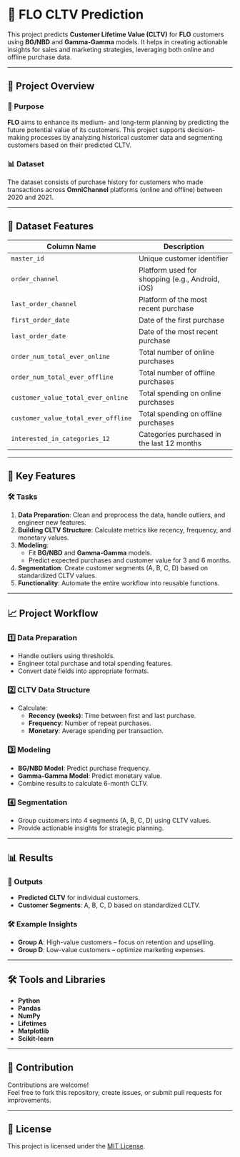 # 🌟 FLO CLTV Prediction

This project predicts **Customer Lifetime Value (CLTV)** for **FLO** customers using **BG/NBD** and **Gamma-Gamma** models. It helps in creating actionable insights for sales and marketing strategies, leveraging both online and offline purchase data.

---

## 🚀 Project Overview

### 📝 Purpose
**FLO** aims to enhance its medium- and long-term planning by predicting the future potential value of its customers. This project supports decision-making processes by analyzing historical customer data and segmenting customers based on their predicted CLTV.

### 📊 Dataset
The dataset consists of purchase history for customers who made transactions across **OmniChannel** platforms (online and offline) between 2020 and 2021.

---

## 📂 Dataset Features

| Column Name                     | Description                                            |
|---------------------------------|--------------------------------------------------------|
| `master_id`                     | Unique customer identifier                            |
| `order_channel`                 | Platform used for shopping (e.g., Android, iOS)       |
| `last_order_channel`            | Platform of the most recent purchase                  |
| `first_order_date`              | Date of the first purchase                            |
| `last_order_date`               | Date of the most recent purchase                      |
| `order_num_total_ever_online`   | Total number of online purchases                      |
| `order_num_total_ever_offline`  | Total number of offline purchases                     |
| `customer_value_total_ever_online` | Total spending on online purchases                  |
| `customer_value_total_ever_offline` | Total spending on offline purchases                |
| `interested_in_categories_12`   | Categories purchased in the last 12 months           |

---

## 🔧 Key Features

### 🛠 Tasks

1. **Data Preparation**: Clean and preprocess the data, handle outliers, and engineer new features.  
2. **Building CLTV Structure**: Calculate metrics like recency, frequency, and monetary values.  
3. **Modeling**:  
   - Fit **BG/NBD** and **Gamma-Gamma** models.  
   - Predict expected purchases and customer value for 3 and 6 months.  
4. **Segmentation**: Create customer segments (A, B, C, D) based on standardized CLTV values.  
5. **Functionality**: Automate the entire workflow into reusable functions.  

---

## 📈 Project Workflow

### 1️⃣ Data Preparation
- Handle outliers using thresholds.
- Engineer total purchase and total spending features.
- Convert date fields into appropriate formats.

### 2️⃣ CLTV Data Structure
- Calculate:
  - **Recency (weeks)**: Time between first and last purchase.
  - **Frequency**: Number of repeat purchases.
  - **Monetary**: Average spending per transaction.

### 3️⃣ Modeling
- **BG/NBD Model**: Predict purchase frequency.  
- **Gamma-Gamma Model**: Predict monetary value.  
- Combine results to calculate 6-month CLTV.

### 4️⃣ Segmentation
- Group customers into 4 segments (A, B, C, D) using CLTV values.  
- Provide actionable insights for strategic planning.

---

## 📊 Results

### 🎯 Outputs
- **Predicted CLTV** for individual customers.  
- **Customer Segments**: A, B, C, D based on standardized CLTV.  

### 🛠 Example Insights
- **Group A**: High-value customers – focus on retention and upselling.  
- **Group D**: Low-value customers – optimize marketing expenses.

---

## 🛠 Tools and Libraries

- **Python**  
- **Pandas**  
- **NumPy**  
- **Lifetimes**  
- **Matplotlib**  
- **Scikit-learn**  

---

## 🌟 Contribution

Contributions are welcome!  
Feel free to fork this repository, create issues, or submit pull requests for improvements.

---

## 📜 License

This project is licensed under the [MIT License](LICENSE).


